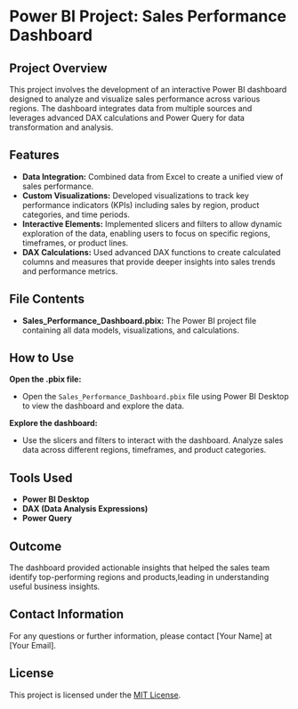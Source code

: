# Power BI Project: Sales Performance Dashboard

## Project Overview
This project involves the development of an interactive Power BI dashboard designed to analyze and visualize sales performance across various regions. The dashboard integrates data from multiple sources and leverages advanced DAX calculations and Power Query for data transformation and analysis. 

## Features
- **Data Integration:** Combined data from  Excel to create a unified view of sales performance.
- **Custom Visualizations:** Developed visualizations to track key performance indicators (KPIs) including sales by region, product categories, and time periods.
- **Interactive Elements:** Implemented slicers and filters to allow dynamic exploration of the data, enabling users to focus on specific regions, timeframes, or product lines.
- **DAX Calculations:** Used advanced DAX functions to create calculated columns and measures that provide deeper insights into sales trends and performance metrics.

## File Contents
- **Sales_Performance_Dashboard.pbix:** The Power BI project file containing all data models, visualizations, and calculations.
  
## How to Use
 **Open the .pbix file:**
   - Open the `Sales_Performance_Dashboard.pbix` file using Power BI Desktop to view the dashboard and explore the data.
  
 **Explore the dashboard:**
   - Use the slicers and filters to interact with the dashboard. Analyze sales data across different regions, timeframes, and product categories.

## Tools Used
- **Power BI Desktop**
- **DAX (Data Analysis Expressions)**
- **Power Query**

## Outcome
The dashboard provided actionable insights that helped the sales team identify top-performing regions and products,leading in understanding useful business insights.

## Contact Information
For any questions or further information, please contact [Your Name] at [Your Email].

## License
This project is licensed under the [MIT License](LICENSE).
